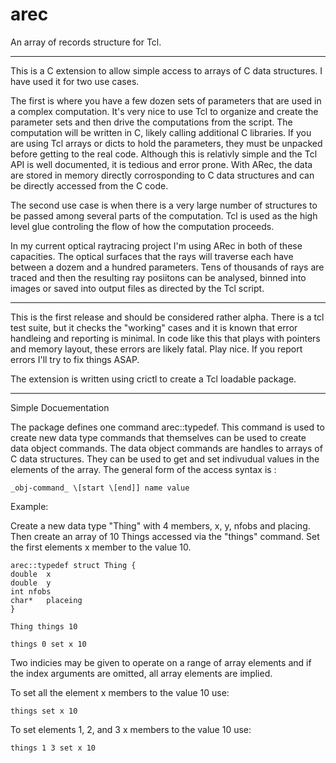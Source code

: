 arec
====

An array of records structure for Tcl.

-----

This is a C extension to allow simple access to arrays of C data structures.  I have used it for two use
cases.

The first is where you have a few dozen sets of parameters that are used in a complex computation.
It's very nice to use Tcl to organize and create the parameter sets and then drive the computations from the script.
The computation will be written in C, likely calling additional C libraries.
If you are using Tcl arrays or dicts to hold the parameters, they must be unpacked before getting to the real code.
Although this is relativly simple and the Tcl API is well documented, it is tedious and error prone.
With ARec, the data are stored in memory directly corrosponding to C data structures and can be directly accessed from the 
C code.

The second use case is when there is a very large number of structures to be passed among several parts of the computation.
Tcl is used as the high level glue controling the flow of how the computation proceeds.

In my current optical raytracing project I'm using ARec in both of these capacities.  The optical surfaces that the rays 
will traverse each have between a dozem and a hundred parameters.  Tens of thousands of rays are traced and then the 
resulting ray posiitons can be analysed, binned into images or saved into output files as directed by the Tcl script.

-----

This is the first release and should be considered rather alpha.  There is a tcl test suite, but it checks the "working" cases 
and it is known that error handleing and reporting is minimal.  In code like this that plays with pointers and memory layout, these
errors are likely fatal.  Play nice.  If you report errors I'll try to fix things ASAP.

The extension is written using crictl to create a Tcl loadable package. 

-----

Simple Docuementation

The package defines one command arec::typedef.  This command is used to create new data type commands that themselves can  be used to
create data object commands.  The data object commands are handles to arrays of C data structures.  They can be used to get and set
indivudual values in the elements of the array.  The general form of the access syntax is :

    _obj-command_ \[start \[end]] name value

Example:

Create a new data type "Thing" with 4 members, x, y, nfobs and placing.  Then create an array of 10 Things accessed via the
"things" command.  Set the first elements x member to the value 10.

    arec::typedef struct Thing {
	double	x
	double	y
	int	nfobs
	char*	placeing
    }

    Thing things 10

    things 0 set x 10

Two indicies may be given to operate on a range of array elements and if the index arguments are omitted, all array elements are implied.

To set all the element x members to the value 10 use:

    things set x 10

To set elements 1, 2, and 3 x members to the value 10 use:

    things 1 3 set x 10









